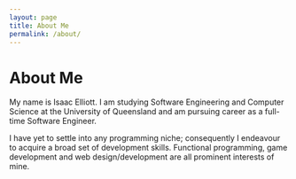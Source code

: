 ```yaml
---
layout: page
title: About Me
permalink: /about/
---
```


<h1 class="centered">About Me</h1>

My name is Isaac Elliott. I am studying Software Engineering and Computer Science at the University of Queensland and am pursuing career as a full-time Software Engineer.

I have yet to settle into any programming niche; consequently I endeavour to acquire a
broad set of development skills. Functional programming, game development and web 
design/development are all prominent interests of mine.
